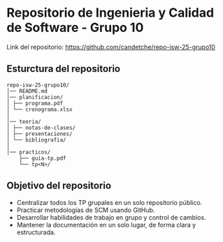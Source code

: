 # Repositorio de Ingenieria y Calidad de Software - Grupo 10

Link del repositorio: https://github.com/candetche/repo-isw-25-grupo10

## Esturctura del repositorio

```plaintext
repo-isw-25-grupo10/
│── README.md
│── planificacion/
│ ├── programa.pdf
│ └── cronograma.xlsx
│
│── teoria/
│ ├── notas-de-clases/
│ ├── presentaciones/
│ └── bibliografia/
│
│── practicos/
    ├── guia-tp.pdf
    └── tp<N>/
```

## Objetivo del repositorio

- Centralizar todos los TP grupales en un solo repositorio público.
- Practicar metodologías de SCM usando GitHub.
- Desarrollar habilidades de trabajo en grupo y control de cambios.
- Mantener la documentación en un solo lugar, de forma clara y estructurada.
